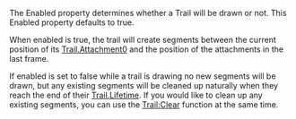 The Enabled property determines whether a Trail will be drawn or not. This Enabled property defaults to true.

When enabled is true, the trail will create segments between the current position of its [Trail.Attachment0](https://developer.roblox.com/en-us/api-reference/property/Trail/Attachment0) and the position of the attachments in the last frame.

If enabled is set to false while a trail is drawing no new segments will be drawn, but any existing segments will be cleaned up naturally when they reach the end of their [Trail.Lifetime](https://developer.roblox.com/en-us/api-reference/property/Trail/Lifetime). If you would like to clean up any existing segments, you can use the [Trail:Clear](https://developer.roblox.com/en-us/api-reference/function/Trail/Clear) function at the same time.